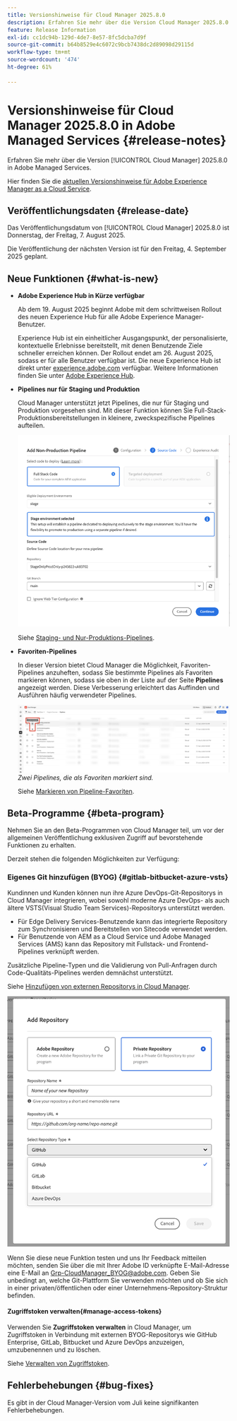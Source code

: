 ```yaml
---
title: Versionshinweise für Cloud Manager 2025.8.0
description: Erfahren Sie mehr über die Version Cloud Manager 2025.8.0 in Adobe Managed Services.
feature: Release Information
exl-id: cc1dc94b-129d-4de7-8e57-8fc5dcba7d9f
source-git-commit: b64b8529e4c6072c9bcb7438dc2d89098d29115d
workflow-type: tm+mt
source-wordcount: '474'
ht-degree: 61%

---
```


# Versionshinweise für Cloud Manager 2025.8.0 in Adobe Managed Services {#release-notes}

<!-- RELEASE WIKI  https://wiki.corp.adobe.com/display/DMSArchitecture/Cloud+Manager+2025.04.0+Release -->

Erfahren Sie mehr über die Version [!UICONTROL Cloud Manager] 2025.8.0 in Adobe Managed Services.

Hier finden Sie die [aktuellen Versionshinweise für Adobe Experience Manager as a Cloud Service](https://experienceleague.adobe.com/de/docs/experience-manager-cloud-service/content/release-notes/home).

## Veröffentlichungsdaten {#release-date}

Das Veröffentlichungsdatum von [!UICONTROL Cloud Manager] 2025.8.0 ist Donnerstag, der Freitag, 7. August 2025.

<!-- There are no significant new features or bug fixes in the May Cloud Manager release. -->

Die Veröffentlichung der nächsten Version ist für den Freitag, 4. September 2025 geplant.

<!-- SAVE FOR FUTURE POSSIBLE USE There are no significant new features or bug fixes in the May Cloud Manager release. -->


## Neue Funktionen {#what-is-new}

* **Adobe Experience Hub in Kürze verfügbar**

  Ab dem 19. August 2025 beginnt Adobe mit dem schrittweisen Rollout des neuen Experience Hub für alle Adobe Experience Manager-Benutzer.

  Experience Hub ist ein einheitlicher Ausgangspunkt, der personalisierte, kontextuelle Erlebnisse bereitstellt, mit denen Benutzende Ziele schneller erreichen können. Der Rollout endet am 26. August 2025, sodass er für alle Benutzer verfügbar ist. Die neue Experience Hub ist direkt unter [experience.adobe.com](https://experience.adobe.com/) verfügbar. Weitere Informationen finden Sie unter [Adobe Experience Hub](/help/experience-hub.md).

* **Pipelines nur für Staging und Produktion**

  Cloud Manager unterstützt jetzt Pipelines, die nur für Staging und Produktion vorgesehen sind. Mit dieser Funktion können Sie Full-Stack-Produktionsbereitstellungen in kleinere, zweckspezifische Pipelines aufteilen. <!-- This feature went into GA from Private beta in the June 5, 2025 CM release -->

  ![Dialogfeld „Produktionsfremde Pipeline hinzufügen“ mit aktiviertem Optionsfeld „Full-Stack-Code“ und ausgewählter Staging-Umgebung](/help/release-notes/assets/add-non-production-pipeline.png)

  Siehe [Staging- und Nur-Produktions-Pipelines](/help/using/stage-prod-only.md).

* **Favoriten-Pipelines**

  In dieser Version bietet Cloud Manager die Möglichkeit, Favoriten-Pipelines anzuheften, sodass Sie bestimmte Pipelines als Favoriten markieren können, sodass sie oben in der Liste auf der Seite **Pipelines** angezeigt werden. Diese Verbesserung erleichtert das Auffinden und Ausführen häufig verwendeter Pipelines. <!-- CMGR-68293 -->

  ![Pipelines, die als Favoriten markiert sind](/help/release-notes/assets/pipeline-favorites.png) *Zwei Pipelines, die als Favoriten markiert sind.*

  Siehe [Markieren von Pipeline-Favoriten](/help/using/managing-pipelines.md#pipeline-favorites).


## Beta-Programme {#beta-program}

Nehmen Sie an den Beta-Programmen von Cloud Manager teil, um vor der allgemeinen Veröffentlichung exklusiven Zugriff auf bevorstehende Funktionen zu erhalten.

Derzeit stehen die folgenden Möglichkeiten zur Verfügung:


### Eigenes Git hinzufügen (BYOG) {#gitlab-bitbucket-azure-vsts}

<!-- BOTH CS & AMS -->

Kundinnen und Kunden können nun ihre Azure DevOps-Git-Repositorys in Cloud Manager integrieren, wobei sowohl moderne Azure DevOps- als auch ältere VSTS(Visual Studio Team Services)-Repositorys unterstützt werden.

* Für Edge Delivery Services-Benutzende kann das integrierte Repository zum Synchronisieren und Bereitstellen von Sitecode verwendet werden.
* Für Benutzende von AEM as a Cloud Service und Adobe Managed Services (AMS) kann das Repository mit Fullstack- und Frontend-Pipelines verknüpft werden.

Zusätzliche Pipeline-Typen und die Validierung von Pull-Anfragen durch Code-Qualitäts-Pipelines werden demnächst unterstützt.

Siehe [Hinzufügen von externen Repositorys in Cloud Manager](/help/managing-code/external-repositories.md).

![Dialogfeld „Repository hinzufügen“](/help/release-notes/assets/azure-repo.png)

Wenn Sie diese neue Funktion testen und uns Ihr Feedback mitteilen möchten, senden Sie über die mit Ihrer Adobe ID verknüpfte E-Mail-Adresse eine E-Mail an [Grp-CloudManager_BYOG@adobe.com](mailto:grp-cloudmanager_byog@adobe.com). Geben Sie unbedingt an, welche Git-Plattform Sie verwenden möchten und ob Sie sich in einer privaten/öffentlichen oder einer Unternehmens-Repository-Struktur befinden.

#### Zugriffstoken verwalten{#manage-access-tokens}

Verwenden Sie **Zugriffstoken verwalten** in Cloud Manager, um Zugriffstoken in Verbindung mit externen BYOG-Repositorys wie GitHub Enterprise, GitLab, Bitbucket und Azure DevOps anzuzeigen, umzubenennen und zu löschen.

Siehe [Verwalten von Zugriffstoken](/help/managing-code/manage-access-tokens.md).

<!-- If you are interested in testing this new feature and sharing your feedback, send an email to [Grp-CloudManager_BYOG@adobe.com](mailto:grp-cloudmanager_byog@adobe.com) from your email address associated with your Adobe ID. -->

## Fehlerbehebungen {#bug-fixes}

Es gibt in der Cloud Manager-Version vom Juli keine signifikanten Fehlerbehebungen.

<!--
Known Issues {#known-issues}

* A -->
